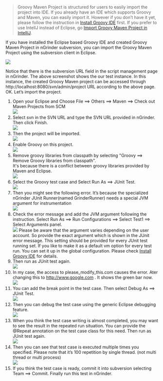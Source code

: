 >Groovy Maven Project is structured for users to easily import the project into IDE. If you already have an IDE which supports Groovy and Maven, you can easily import it. However if you don’t have it yet, please follow the instruction in [Install Groovy IDE](install-groovy-ide) first. If you prefer to use IntellJ instead of Eclipse, go [Import Groovy Maven Project in IntelliJ](import-groovy-maven-project-in-intellij).

If you have installed the Eclipse based Groovy IDE and created Groovy Maven Project in nGrinder subversion, you can import the Groovy Maven Project using the subversion client in Eclipse.

![](http://www.cubrid.org/files/attach/images/379199/570/652/image_2.png)

Notice that there is the subversion URL field in the script management page in nGrinder. The above screenshot shows the our test instance. In this instance, the created Groovy Maven project can be accessed through http://localhost:8080/svn/admin/project URL according to the above page.  
OK. Let’s import the project.

1. Open your Eclipse and Choose File ==> Others ==> Maven ==> Check out Maven Projects from SCM  
   ![](http://www.cubrid.org/files/attach/images/379199/570/652/image_thumb_1.png)
2. Select svn in the SVN URL and type the SVN URL provided in nGrinder. Then click Finish.  
   ![](http://www.cubrid.org/files/attach/images/379199/570/652/image_6.png)
3. Then the project will be imported.  
   ![](http://www.cubrid.org/files/attach/images/379199/570/652/image_8.png)
4. Enable Groovy on this project.  
   ![](http://www.cubrid.org/files/attach/images/379199/570/652/image_thumb_4.png)
5. Remove groovy libraries from classpath by selecting "Groovy ==> Remove Groovy libraries from classpath".  
   It's because there is a conflict between groovy libraries provided by Maven and Eclipse.  
   ![](http://www.cubrid.org/files/attach/images/379199/570/652/image_thumb_8.png)
6. Select the Groovy test case and Select Run As ==> JUnit Test.  
   ![](http://www.cubrid.org/files/attach/images/379199/570/652/image_thumb_5.png)
7. Then you might see the following error. It’s because the specialized nGrinder JUnit Runner(named GrinderRunner) needs a special JVM argument for instrumentation  
   ![](http://www.cubrid.org/files/attach/images/379199/570/652/image_thumb_6.png)
8. Check the error message and add the JVM argument following the instruction. Select Run As ==> Run Configurations ==> Select Test1 ==> Select Arguments panel.  
   ![](http://www.cubrid.org/files/attach/images/379199/570/652/image_thumb_7.png)
   Please be aware that the argument varies depending on the user account. So provide the exact argument which is shown in the JUnit error message. This setting should be provided for every JUnit test running set. If you like to make it as a default vm option for every test run. You can set it up in the global configuration. Please check [Install Groovy IDE](install-groovy-ide) for details.
9. Then run as JUnit test again.  
   ![](http://www.cubrid.org/files/attach/images/379199/570/652/image_thumb_9.png)
10. In my case, the access to please_modify_this.com causes the error. Ater changing this to http://www.google.com . It shows the green bar now.  
    ![](http://www.cubrid.org/files/attach/images/379199/570/652/image_thumb_10.png)
11. You can add the break point in the test case. Then select Debug As ==> JUnit Test.  
    ![](http://www.cubrid.org/files/attach/images/379199/570/652/image_thumb_11.png)
12. Then you can debug the test case using the generic Eclipse debugging feature.  
    ![](http://www.cubrid.org/files/attach/images/379199/570/652/image_thumb_13.png)
13. When you think the test case writing is almost completed, you may want to see the result in the repeated run situation. You can provide the @Repeat annotation on the test case class for this need. Then run as JUnit test again.  
    ![](http://www.cubrid.org/files/attach/images/379199/570/652/image_thumb_15.png)
14. Then you can see that test case is executed multiple times you specified. Please note that it’s 100 repetition by single thread. (not multi thread or multi process)  
    ![](http://www.cubrid.org/files/attach/images/379199/570/652/image_thumb_16.png)
15. If you think the test case is ready, commit it into subversion selecting Team ==> Commit. Finally run this test in nGrinder.